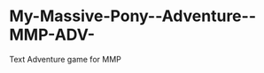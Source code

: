 My-Massive-Pony--Adventure--MMP-ADV-
====================================

Text Adventure game for MMP
